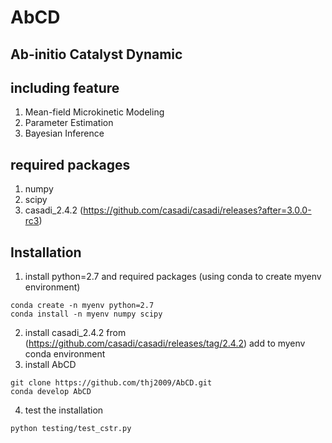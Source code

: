 # AbCD

## Ab-initio Catalyst Dynamic

including feature
-----------------
1. Mean-field Microkinetic Modeling
2. Parameter Estimation
3. Bayesian Inference

required packages
-----------------
1. numpy
2. scipy
3. casadi_2.4.2 (https://github.com/casadi/casadi/releases?after=3.0.0-rc3)


## Installation
1. install python=2.7 and required packages (using conda to create myenv environment)
```
conda create -n myenv python=2.7
conda install -n myenv numpy scipy
```
2. install casadi_2.4.2 from (https://github.com/casadi/casadi/releases/tag/2.4.2)
    add to myenv conda environment
3. install AbCD
```
git clone https://github.com/thj2009/AbCD.git
conda develop AbCD
```

4. test the installation
```
python testing/test_cstr.py
```
